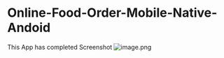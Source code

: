 # Online-Food-Order-Mobile-Native-Andoid
This App has completed
Screenshot
![image.png]( {https://play-lh.googleusercontent.com/rhX4guSyiy96Iq9K8HzRQLRH9Zy4j9b088j_ak1ZjRWUTe0Yln3UTKGsegKcm8pAgLEu=w1536-h763-rw} )
